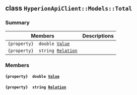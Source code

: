 ## class `HyperionApiClient::Models::Total` 

### Summary

 Members                        | Descriptions                                
--------------------------------|---------------------------------------------
`{property}  double `[`Value`](#class_hyperion_api_client_1_1_models_1_1_total_1a7b7e5af44fffe84c91c63ba0781ffdb3) | 
`{property}  string `[`Relation`](#class_hyperion_api_client_1_1_models_1_1_total_1a90e07fddb4017bee667a0b2fe13a33d9) | 

### Members

#### `{property}  double `[`Value`](#class_hyperion_api_client_1_1_models_1_1_total_1a7b7e5af44fffe84c91c63ba0781ffdb3) 

#### `{property}  string `[`Relation`](#class_hyperion_api_client_1_1_models_1_1_total_1a90e07fddb4017bee667a0b2fe13a33d9) 

